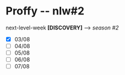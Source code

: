 # Proffy -- nlw#2

next-level-week **[DISCOVERY]** --> *season #2*

- [x] 03/08
- [ ] 04/08
- [ ] 05/08
- [ ] 06/08
- [ ] 07/08
